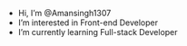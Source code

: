 - Hi, I’m @Amansingh1307
- I’m interested in Front-end Developer
- I’m currently learning Full-stack Developer

<!---
Amansingh1307/Amansingh1307 is a ✨ special ✨ repository because its `README.md` (this file) appears on your GitHub profile.
You can click the Preview link to take a look at your changes.
--->
